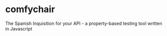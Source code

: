 comfychair
==========

The Spanish Inquisition for your API - a property-based testing tool written in Javascript

